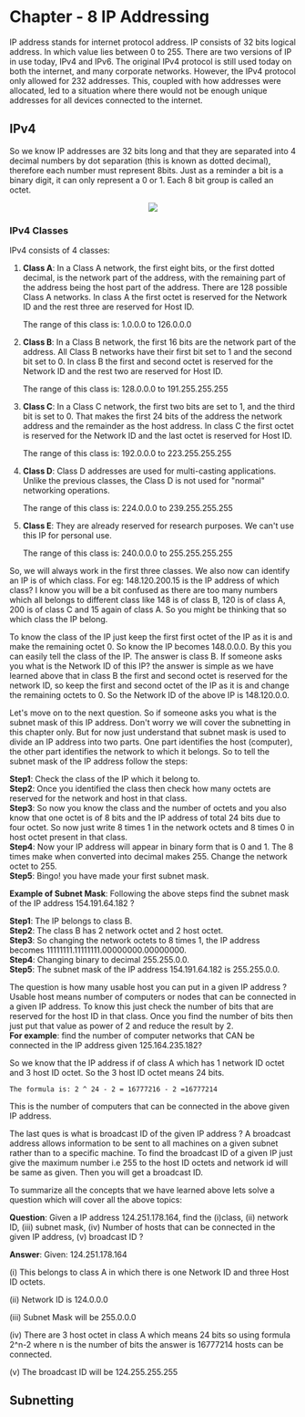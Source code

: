# Chapter - 8 IP Addressing
IP address stands for internet protocol address. IP consists of 32 bits logical address. In which value lies  between 0 to 255. There are two versions of IP in use today, IPv4 and IPv6. The original IPv4 protocol is still used today on both the internet, and many corporate networks. However, the IPv4 protocol only allowed for 232 addresses. This, coupled with how addresses were allocated, led to a situation where there would not be enough unique addresses for all devices connected to the internet.

## IPv4
So we know IP addresses are 32 bits long and that they are separated into 4 decimal numbers by dot separation (this is known as dotted decimal), therefore each number must represent 8bits. Just as a reminder a bit is a binary digit, it can only represent a 0 or 1.
Each 8 bit group is called an octet.

<p text align="center"><img src="https://miro.medium.com/max/640/1*FIXeYfad7_fJvlnW90ITuQ.png" height="" width=""></p>

### IPv4 Classes
IPv4 consists of 4 classes:
1. **Class A**: In a Class A network, the first eight bits, or the first dotted decimal, is the network part of the address, with the remaining part of the address being the host part of the address. There are 128 possible Class A networks. In class A the first octet is reserved for the Network ID and the rest three are reserved for Host ID.

   The range of this class is: 1.0.0.0	to 126.0.0.0

2. **Class B**: In a Class B network, the first 16 bits are the network part of the address. All Class B networks have their first bit set to 1 and the second bit set to 0.  In class B the first and second octet is reserved for the Network ID and the rest two are reserved for Host ID.

   The range of this class is: 128.0.0.0 to 191.255.255.255

3. **Class C**: In a Class C network, the first two bits are set to 1, and the third bit is set to 0. That makes the first 24 bits of the address the network address and the remainder as the host address. In class C the first octet is reserved for the Network ID and the last octet is reserved for Host ID.

   The range of this class is: 192.0.0.0 to 223.255.255.255

4. **Class D**: Class D addresses are used for multi-casting applications. Unlike the previous classes, the Class D is not used for "normal" networking operations.

   The range of this class is: 224.0.0.0 to 239.255.255.255

5. **Class E**: They are already reserved for research purposes. We can't use this IP for personal use.

   The range of this class is: 240.0.0.0 to 255.255.255.255

So, we will always work in the first three classes. We also now can identify an IP is of which class. For eg: 148.120.200.15 is the IP address of which class? I know you will be a bit confused as there are too many numbers which all belongs to different class like 148 is of class B, 120 is of class A, 200 is of class C and 15 again of class A. So you might be thinking that so which class the IP belong. 

To know the class of the IP just keep the first first octet of the IP as it is and make the remaining octet 0. So know the IP becomes 148.0.0.0. By this you can easily tell the class of the IP. The answer is class B. If someone asks you what is the Network ID of this IP? the answer is simple as we have learned above that in class B the first and second octet is reserved for the network ID, so keep the first and second octet of the IP as it is and change the remaining octets to 0. So the Network ID of the above IP is 148.120.0.0.

Let's move on to the next question. So if someone asks you what is the subnet mask of this IP address. Don't worry we will cover the subnetting in this chapter only. But for now just understand that subnet mask is used to divide an IP address into two parts. One part identifies the host (computer), the other part identifies the network to which it belongs. So to tell the subnet mask of the IP address follow the steps:

**Step1**: Check the class of the IP which it belong to.\
**Step2**: Once you identified the class then check how many octets are reserved for the network and host in that class.\
**Step3**: So now you know the class and the number of octets and you also know that one octet is of 8 bits and the IP address of total 24 bits due to four octet. So now just write 8 times 1 in the network octets and 8 times 0 in host octet present in that class.\
**Step4**: Now your IP address will appear in binary form that is 0 and 1. The 8 times make when converted into decimal makes 255. Change the network octet to 255.\
**Step5**: Bingo! you have made your first subnet mask.

**Example of Subnet Mask**: Following the above steps find the subnet mask of the IP address 154.191.64.182 ?

**Step1**: The IP belongs to class B.\
**Step2**: The class B has 2 network octet and 2 host octet.\
**Step3**: So changing the network octets to 8 times 1, the IP address becomes 11111111.11111111.00000000.00000000.\
**Step4**: Changing binary to decimal 255.255.0.0.\
**Step5**: The subnet mask of the IP address 154.191.64.182 is 255.255.0.0.

The question is how many usable host you can put in a given IP address ? Usable host means number of computers or nodes that can be connected in a given IP address. To know this just check the number of bits that are reserved for the host ID in that class. Once you find the number of bits then just put that value as power of 2 and reduce the result by  2.\
**For example**: find the number of computer networks that CAN be connected in the IP address given 125.164.235.182?

So we know that the IP address if of class A which has 1 network ID octet and 3 host ID octet. So the 3 host ID octet means 24 bits.

    The formula is: 2 ^ 24 - 2 = 16777216 - 2 =16777214

This is the number of computers that can be connected in the above given IP address.

The last ques is what is broadcast ID of the given IP address ? A  broadcast address allows information to be sent to all machines on a given subnet rather than to a specific machine. To find the broadcast ID of a given IP just give the maximum number i.e 255 to the host ID octets and network id will be same as given. Then you will get a broadcast ID.

To summarize all the concepts that we have learned above lets solve a question which will cover all the above topics:

**Question**: Given a IP address 124.251.178.164, find the (i)class, (ii) network ID, (iii) subnet mask, (iv) Number of hosts that can be connected in the given IP address, (v) broadcast ID ?

**Answer**: Given: 124.251.178.164

(i) This belongs to class A in which there is one Network ID and three Host ID octets.

(ii) Network ID is 124.0.0.0

(iii) Subnet Mask will be 255.0.0.0

(iv) There are 3 host octet in class A which means 24 bits so using formula 2^n-2 where n is the number of bits the answer is 16777214 hosts can be connected.

(v) The broadcast ID will be 124.255.255.255  

## Subnetting
